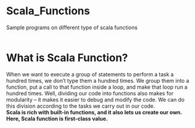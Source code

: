 # Scala_Functions
Sample programs on different type of scala functions</br></br>

# What is Scala Function?</br>
When we want to execute a group of statements to perform a task a hundred times, we don’t type them a hundred times. We group them into a function, put a call to that function inside a loop, and make that loop run a hundred times. Well, dividing our code into functions also makes for modularity – it makes it easier to debug and modify the code. We can do this division according to the tasks we carry out in our code.
</br>
<b>Scala is rich with built-in functions, and it also lets us create our own. Here, Scala function is first-class value.</b>

